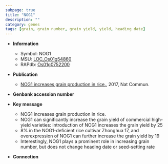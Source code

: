 ```yaml
---
subpage: true
title: "NOG1"
description: ""
category: genes
tags: [grain, grain number, grain yield, yield, heading date]
---
```


* **Information**  
    + Symbol: NOG1  
    + MSU: [LOC_Os01g54860](http://rice.plantbiology.msu.edu/cgi-bin/ORF_infopage.cgi?orf=LOC_Os01g54860)  
    + RAPdb: [Os01g0752200](http://rapdb.dna.affrc.go.jp/viewer/gbrowse_details/irgsp1?name=Os01g0752200)  

* **Publication**  
    + [NOG1 increases grain production in rice.](http://www.ncbi.nlm.nih.gov/pubmed?term=NOG1+increases+grain+production+in+rice.%5BTitle%5D), 2017, Nat Commun.

* **Genbank accession number**  

* **Key message**  
    + NOG1 increases grain production in rice.
    + NOG1 can significantly increase the grain yield of commercial high-yield varieties: introduction of NOG1 increases the grain yield by 25
    + 8% in the NOG1-deficient rice cultivar Zhonghua 17, and overexpression of NOG1 can further increase the grain yield by 19
    + Interestingly, NOG1 plays a prominent role in increasing grain number, but does not change heading date or seed-setting rate

* **Connection**  



